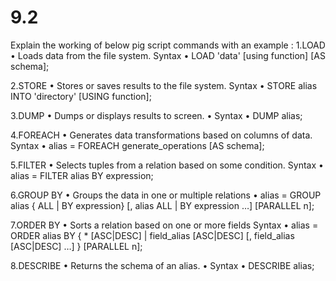 # 9.2

Explain the working of below pig script commands with an example :
1.LOAD
• Loads data from the file system.
Syntax
• LOAD 'data' [using function] [AS schema];

2.STORE
• Stores or saves results to the file system.
Syntax
• STORE alias INTO 'directory' [USING function];



3.DUMP
• Dumps or displays results to screen.
• Syntax
• DUMP alias;


4.FOREACH
• Generates data transformations based on columns of data.
Syntax
• alias = FOREACH generate_operations [AS schema];



5.FILTER
• Selects tuples from a relation based on some condition.
Syntax
• alias = FILTER alias BY expression;

6.GROUP BY
• Groups the data in one or multiple relations
• alias = GROUP alias { ALL | BY expression} [, alias ALL | BY expression …] [PARALLEL n];


7.ORDER BY
• Sorts a relation based on one or more fields
Syntax
• alias = ORDER alias BY { * [ASC|DESC] | field_alias [ASC|DESC] [, field_alias [ASC|DESC] …] }
[PARALLEL n];

8.DESCRIBE
• Returns the schema of an alias.
• Syntax
• DESCRIBE alias;


